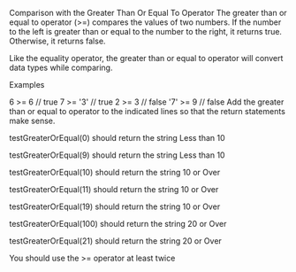 Comparison with the Greater Than Or Equal To Operator
The greater than or equal to operator (>=) compares the values of two numbers. If the number to the left is greater than or equal to the number to the right, it returns true. Otherwise, it returns false.

Like the equality operator, the greater than or equal to operator will convert data types while comparing.

Examples

6   >=  6  // true
7   >= '3' // true
2   >=  3  // false
'7' >=  9  // false
Add the greater than or equal to operator to the indicated lines so that the return statements make sense.

testGreaterOrEqual(0) should return the string Less than 10

testGreaterOrEqual(9) should return the string Less than 10

testGreaterOrEqual(10) should return the string 10 or Over

testGreaterOrEqual(11) should return the string 10 or Over

testGreaterOrEqual(19) should return the string 10 or Over

testGreaterOrEqual(100) should return the string 20 or Over

testGreaterOrEqual(21) should return the string 20 or Over

You should use the >= operator at least twice